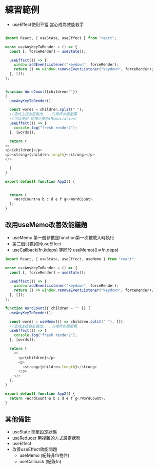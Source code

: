 # 練習範例

* useEffect使用不當,當心成為效能殺手

```js script

import React, { useState, useEffect } from "react";

const useAnyKeyToRender = () => {
  const [, forceRender] = useState();

  useEffect(() => {
    window.addEventListener("keydown", forceRender);
    return () => window.removeEventListener("keydown", forceRender);
  }, []);
};

 
function WordCount({children=""})
{
  useAnyKeyToRender();

  const words = children.split(" ");
  //造成主控台狂輸出....先喝杯水壓壓驚...
  //可以使用 記憶化技術(Memoization)
  useEffect(() => {
    console.log("fresh render2");
  }, [words]);

  return (
<>
<p>{children}</p>
<p><strong>{children.length}</strong></p>
</>

  )
}

export default function App2() {
  

  return (
    <WordCount>a b c d e f g</WordCount>
  );
}


```
## 改用useMemo改善效能議題
* useMemo 第一個參數是function第一次被載入時執行
* 第二個引數如同useEffect
* useCallback(fn,kdeps)  等同於 useMemo(()=>fn,deps)
```js script
import React, { useState, useEffect, useMemo } from "react";

const useAnyKeyToRender = () => {
  const [, forceRender] = useState();

  useEffect(() => {
    window.addEventListener("keydown", forceRender);
    return () => window.removeEventListener("keydown", forceRender);
  }, []);
};

function WordCount({ children = "" }) {
  useAnyKeyToRender();

  const words = useMemo(() => children.split(" "), []);
  //造成主控台狂輸出....先喝杯水壓壓驚...
  useEffect(() => {
    console.log("fresh render2");
  }, [words]);

  return (
    <>
      <p>{children}</p>
      <p>
        <strong>{children.length}</strong>
      </p>
    </>
  );
}

export default function App2() {
  return <WordCount>a b c d e f g</WordCount>;
}

```


## 其他備註
* useState 簡單設定狀態
* useReducer 用複雜的方式設定狀態
* useEffect
* 改善useEffect效能問題
  * useMemo (紀錄非fn物件)
  * useCallback (紀錄fn)


